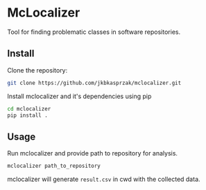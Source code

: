 # McLocalizer

Tool for finding problematic classes in software repositories.

## Install
Clone the repository:

```sh
git clone https://github.com/jkbkasprzak/mclocalizer.git
```

Install mclocalizer and it's dependencies using pip

```sh
cd mclocalizer
pip install .
```

## Usage

Run mclocalizer and provide path to repository for analysis.

```sh
mclocalizer path_to_repository
```

mclocalizer will generate `result.csv` in cwd with the collected data.
